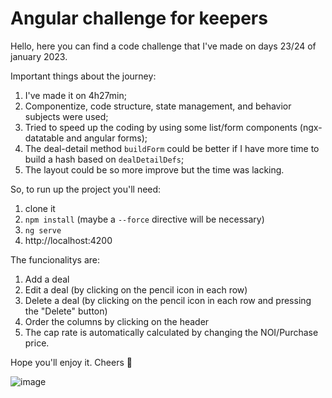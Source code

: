 # Angular challenge for keepers

Hello, here you can find a code challenge that I've made on days 23/24 of january 2023.

Important things about the journey:
1. I've made it on 4h27min;
2. Componentize, code structure, state management, and behavior subjects were used;
3. Tried to speed up the coding by using some list/form components (ngx-datatable and angular forms);
4. The deal-detail method `buildForm` could be better if I have more time to build a hash based on `dealDetailDefs`;
5. The layout could be so more improve but the time was lacking.

So, to run up the project you'll need:

1. clone it
2. `npm install` (maybe a `--force` directive will be necessary)
3. `ng serve`
4. http://localhost:4200


The funcionalitys are:
1. Add a deal 
2. Edit a deal (by clicking on the pencil icon in each row)
3. Delete a deal (by clicking on the pencil icon in each row and pressing the "Delete" button)
4. Order the columns by clicking on the header
5. The cap rate is automatically calculated by changing the NOI/Purchase price.

Hope you'll enjoy it. Cheers :metal:

![image](https://user-images.githubusercontent.com/14941556/214393956-9647d458-2c70-4539-9cc5-a93f09a88c97.png)
